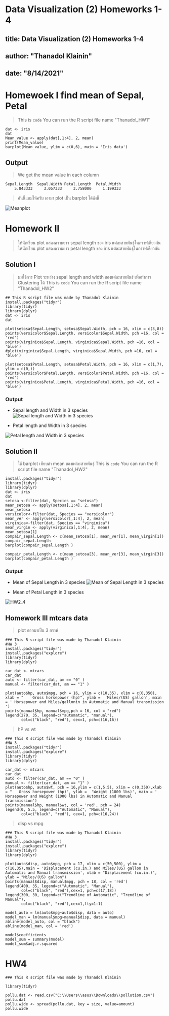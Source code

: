# Data Visualization (2) Homeworks 1-4 

## title:  Data Visualization (2) Homeworks 1-4 
## author: "Thanadol Klainin"
## date: "8/14/2021"

# Homewoek I find mean of Sepal, Petal
> This is ``` code ``` You can run the R script file name "Thanadol_HW1"

```
dat <- iris
dat
Mean_value <- apply(dat[,1:4], 2, mean)
print(Mean_value)
barplot(Mean_value, ylim = c(0,6), main = 'Iris data')

```
## Output 
> We get the mean value in each column

```
Sepal.Length  Sepal.Width Petal.Length  Petal.Width 
    5.843333     3.057333     3.758000     1.199333 
```
>อันนี้แถมให้ครับ เอามา plot เป็น barplot ได้ดังนี้

![Meanplot](https://user-images.githubusercontent.com/67301601/129450171-e7e6ad25-b4b5-46d0-b2f8-52425b4db45c.png)


# Homework II 
>ให้นักเรียน plot แสดงความยาว sepal length ของ iris แต่ละสายพันธ์ุในกราฟเดียวกัน ให้นักเรียน plot แสดงความยาว petal length ของ iris แต่ละสายพันธุ์ในกราฟเดียวกัน

## Solution I

> ผมใช้การ Plot ระหว่าง sepal length and width ของแต่ละสายพันธ์ เพื่อทำการ Clustering ได้ 
> This is ``` code ``` You can run the R script file name "Thanadol_HW2"

```
## This R script file was made by Thanadol Klainin
install.packages("tidyr")
library(tidyr)
library(dplyr)
dat <- iris
dat

plot(setosa$Sepal.Length, setosa$Sepal.Width, pch = 16, xlim = c(3,8))
points(versicolor$Sepal.Length, versicolor$Sepal.Width, pch =16, col = 'red')
points(virginica$Sepal.Length, virginica$Sepal.Width, pch =16, col = 'blue')
#plot(virginica$Sepal.Length, virginica$Sepal.Width, pch =16, col = 'blue')

plot(setosa$Petal.Length, setosa$Petal.Width, pch = 16, xlim = c(1,7), ylim = c(0,))
points(versicolor$Petal.Length, versicolor$Petal.Width, pch =16, col = 'red')
points(virginica$Petal.Length, virginica$Petal.Width, pch =16, col = 'blue')

```

### Output 
* Sepal length and Width in 3 species
![Sepal length and Width in 3 species](https://user-images.githubusercontent.com/67301601/129450250-73d806d7-d207-4d3c-a531-7f7ce14c5326.png)


* Petal length and Width in 3 species

![Petal length and Width in 3 species](https://user-images.githubusercontent.com/67301601/129450298-4dbf77d9-45d8-44a0-ab69-462e30f08091.png)


## Solution II
> ใช้ barplot เทียบค่า mean ของแต่ละสายพันธุ์
> This is ``` code ``` You can run the R script file name "Thanadol_HW2"

```
install.packages("tidyr")
library(tidyr)
library(dplyr)
dat <- iris
dat
setosa <-filter(dat, Species == "setosa")
mean_setosa <- apply(setosa[,1:4], 2, mean)
mean_setosa
versicolor<-filter(dat, Species == "versicolor")
mean_ver <- apply(versicolor[,1:4], 2, mean) 
virginica<-filter(dat, Species == "virginica")
mean_virgin <- apply(virginica[,1:4], 2, mean) 
mean_setosa[1]
compair_sepal.Length <- c(mean_setosa[1], mean_ver[1], mean_virgin[1])
compair_sepal.Length
barplot(compair_sepal.Length )

compair_petal.Length <- c(mean_setosa[3], mean_ver[3], mean_virgin[3])
barplot(compair_petal.Length )
```
### Output 
* Mean of Sepal Length in 3 species
![Mean of Sepal Length in 3 species](https://user-images.githubusercontent.com/67301601/129450434-27581609-8fae-4e04-93d0-17bbc234d9d3.png)


* Mean of Petal Length in 3 species

![HW2_4](https://user-images.githubusercontent.com/67301601/129450470-046ac517-1de8-46ec-9482-f78c7de102a5.png)


## Homework III  mtcars data

> plot ออกมาเป็น 3 กราฟ 

```
### This R script file was made by Thanadol Klainin
#HW 3 
install.packages("tidyr")
install.packages("explore")
library(tidyr)
library(dplyr)

car_dat <- mtcars
car_dat
auto <- filter(car_dat, am == "0" )
manual <- filter(car_dat, am == "1" )

plot(auto$hp, auto$mpg, pch = 16, ylim = c(10,35), xlim = c(0,350), xlab = "	Gross horsepower (hp)", ylab = 	'Miles/(US) gallon', main = ' Horsepower and Miles/gallonin in Automatic and Manual transmission ')
points(manual$hp, manual$mpg,pch = 16, col = "red")
legend(270, 35, legend=c("automatic", "manual"),
       col=c("black", "red"), cex=1, pch=c(16,16))
```

> hP vs wt

```
### This R script file was made by Thanadol Klainin
#HW 3 
install.packages("tidyr")
install.packages("explore")
library(tidyr)
library(dplyr)

car_dat <- mtcars
car_dat
auto <- filter(car_dat, am == "0" )
manual <- filter(car_dat, am == "1" )
plot(auto$hp, auto$wt, pch = 16,ylim = c(1,5.5), xlim = c(0,350),xlab = "	Gross horsepower (hp)", ylab = 	'Weight (1000 lbs)', main = ' Horsepower and Weight (1000 lbs) in Automatic and Manual transmission')
points(manual$hp, manual$wt, col = 'red', pch = 24)
legend(0, 5.5, legend=c("Automatic", "Manual"),
       col=c("black", "red"), cex=1, pch=c(16,24))
```

> disp vs mpg

```
### This R script file was made by Thanadol Klainin
#HW 3 
install.packages("tidyr")
install.packages("explore")
library(tidyr)
library(dplyr)

plot(auto$disp, auto$mpg, pch = 17, xlim = c(50,500), ylim = c(10,35),main = 'Displacement (cu.in.) and Miles/(US) gallon in Automatic and Manual transmission', xlab = "Displacement (cu.in.)", ylab = "Miles/(US) gallon")
points(manual$disp, manual$mpg, pch = 18, col = 'red')
legend(400, 35, legend=c("Automatic", "Manual"),
       col=c("black", "red"),cex=1, pch=c(17,18))
legend(300, 30, legend=c("Trendline of Automatic", "Trendline of Manual"),
       col=c("black", "red"),cex=1,lty=1:1)
       
model_auto = lm(auto$mpg~auto$disp, data = auto)
model_man = lm(manual$mpg~manual$disp, data = manual)
abline(model_auto, col = "black")
abline(model_man, col = 'red')

model$coefficients
model_sum = summary(model)            
model_sum$adj.r.squared
```

# HW4


```
### This R script file was made by Thanadol Klainin

library(tidyr)

pollu.dat <- read.csv("C:\\Users\\asus\\Downloads\\pollution.csv")
pollu.dat
pollu.wide <- spread(pollu.dat, key = size, value=amount)
pollu.wide
```

